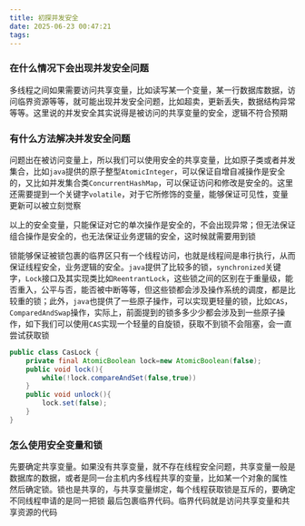 ```yaml
---
title: 初探并发安全
date: 2025-06-23 00:47:21
tags:
---
```



### 在什么情况下会出现并发安全问题

多线程之间如果需要访问共享变量，比如读写某一个变量，某一行数据库数据，访问临界资源等等，就可能出现并发安全问题，比如超卖，更新丢失，数据结构异常等等。这里说的并发安全其实说得是被访问的共享变量的安全，逻辑不符合预期

### 有什么方法解决并发安全问题

问题出在被访问变量上，所以我们可以使用安全的共享变量，比如原子类或者并发集合，比如`java`提供的原子整型`AtomicInteger`，可以保证自增自减操作是安全的，又比如并发集合类`ConcurrentHashMap`，可以保证访问和修改是安全的。这里还需要提到一个关键字`volatile`，对于它所修饰的变量，能够保证可见性，变量更新可以被立刻觉察

以上的安全变量，只能保证对它的单次操作是安全的，不会出现异常；但无法保证组合操作是安全的，也无法保证业务逻辑的安全，这时候就需要用到锁

锁能够保证被锁包裹的临界区只有一个线程访问，也就是线程间是串行执行，从而保证线程安全，业务逻辑的安全。`java`提供了比较多的锁，`synchronized`关键字，`Lock`接口及其实现类比如`ReentrantLock`，这些锁之间的区别在于重量级，能否重入，公平与否，能否被中断等等，但这些锁都会涉及操作系统的调度，都是比较重的锁；此外，`java`也提供了一些原子操作，可以实现更轻量的锁，比如`CAS`，`ComparedAndSwap`操作，实际上，前面提到的锁多多少少都会涉及到一些原子操作，如下我们可以使用`CAS`实现一个轻量的自旋锁，获取不到锁不会阻塞，会一直尝试获取锁
```java
public class CasLock {
    private final AtomicBoolean lock=new AtomicBoolean(false);
    public void lock(){
        while(!lock.compareAndSet(false,true))
    }
    public void unlock(){
        lock.set(false);
    }
}
```

### 怎么使用安全变量和锁

先要确定共享变量。如果没有共享变量，就不存在线程安全问题，共享变量一般是数据库的数据，或者是同一台主机内多线程共享的变量，比如某一个对象的属性
然后确定锁。锁也是共享的，与共享变量绑定，每个线程获取锁是互斥的，要确定不同线程申请的是同一把锁
最后包裹临界代码。临界代码就是访问共享变量和共享资源的代码